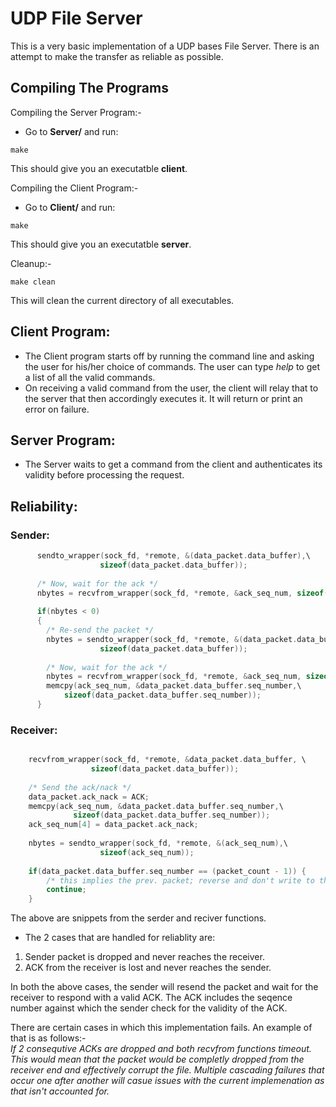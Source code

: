 # UDP File Server

This is a very basic implementation of a UDP bases File Server. There is an attempt to make the transfer as reliable as possible. 

## Compiling The Programs

Compiling the Server Program:-
* Go to **Server/** and run:
```
make
```
This should give you an executatble **client**.

Compiling the Client Program:-
* Go to **Client/** and run:
```
make
```
This should give you an executatble **server**.

Cleanup:-
```
make clean
```
This will clean the current directory of all executables.

## Client Program:

* The Client program starts off by running the command line and asking the user for his/her choice of commands. The user can type *help* to get a list of all the valid commands.
* On receiving a valid command from the user, the client will relay that to the server that then accordingly executes it. It will return or print an error on failure. 

## Server Program:

* The Server waits to get a command from the client and authenticates its validity before processing the request.

## Reliability:

### Sender:

```c
      sendto_wrapper(sock_fd, *remote, &(data_packet.data_buffer),\
                    sizeof(data_packet.data_buffer));
    
      /* Now, wait for the ack */
      nbytes = recvfrom_wrapper(sock_fd, *remote, &ack_seq_num, sizeof(ack_seq_num));
         
      if(nbytes < 0) 
      {
        /* Re-send the packet */
        nbytes = sendto_wrapper(sock_fd, *remote, &(data_packet.data_buffer),\
                    sizeof(data_packet.data_buffer));
        
        /* Now, wait for the ack */
        nbytes = recvfrom_wrapper(sock_fd, *remote, &ack_seq_num, sizeof(ack_seq_num));
        memcpy(ack_seq_num, &data_packet.data_buffer.seq_number,\
            sizeof(data_packet.data_buffer.seq_number));
      }

```

### Receiver:

```c

    recvfrom_wrapper(sock_fd, *remote, &data_packet.data_buffer, \
                  sizeof(data_packet.data_buffer));
  
    /* Send the ack/nack */
    data_packet.ack_nack = ACK;
    memcpy(ack_seq_num, &data_packet.data_buffer.seq_number,\
              sizeof(data_packet.data_buffer.seq_number));
    ack_seq_num[4] = data_packet.ack_nack;
    
    nbytes = sendto_wrapper(sock_fd, *remote, &(ack_seq_num),\
                    sizeof(ack_seq_num));
    
    if(data_packet.data_buffer.seq_number == (packet_count - 1)) {
        /* this implies the prev. packet; reverse and don't write to the file*/
        continue;
    }

```

The above are snippets from the serder and reciver functions.
* The 2 cases that are handled for reliablity are:
1. Sender packet is dropped and never reaches the receiver.
2. ACK from the receiver is lost and never reaches the sender. 

In both the above cases, the sender will resend the packet and wait for the receiver to respond with a valid ACK. The ACK includes the seqence number against which the sender check for the validity of the ACK.

There are certain cases in which this implementation fails. An example of that is as follows:-  
_If 2 consequtive ACKs are dropped and both recvfrom functions timeout. This would mean that the packet would be completly dropped from the receiver end and effectively corrupt the file. Multiple cascading failures that occur one after another will casue issues with the current implemenation as that isn't accounted for._

